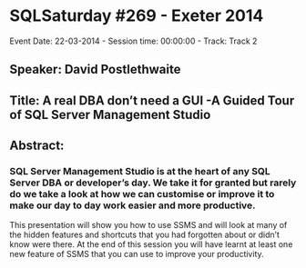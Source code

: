 # SQLSaturday #269 - Exeter 2014
Event Date: 22-03-2014 - Session time: 00:00:00 - Track: Track 2
## Speaker: David Postlethwaite
## Title: A real DBA don’t need a GUI -A Guided Tour of SQL Server Management Studio
## Abstract:
### SQL Server Management Studio is at the heart of any SQL Server DBA or developer’s day. We take it for granted  but rarely do we take a look at how we can customise or improve it to make our day to day work easier and more productive. 
This presentation will show you how to use SSMS and will look at many of the hidden features and shortcuts that you had forgotten about or didn’t know were there.
At the end of this session you will have learnt at least one new feature of SSMS that you can use to improve your productivity.

